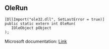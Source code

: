 ## OleRun

```
[DllImport("ole32.dll", SetLastError = true)]
public static extern int OleRun(
   IOleObject pObject
);
```

Microsoft documentation: [Link](https://docs.microsoft.com/en-us/windows/win32/api/ole2/nf-ole2-olerun)
